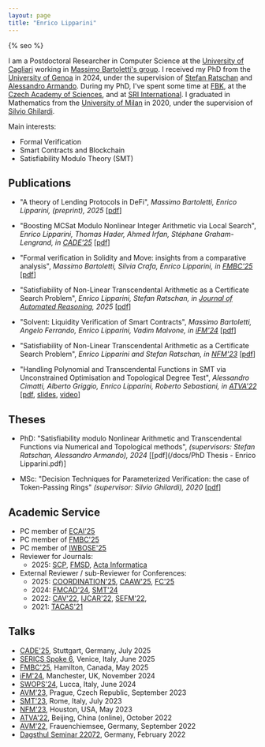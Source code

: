 ```yaml
---
layout: page
title: "Enrico Lipparini"
---
```

{% seo %}

I am a Postdoctoral Researcher in Computer Science at the [University of Cagliari](https://web.unica.it/unica/en/dip_matinfo.page) working in [Massimo Bartoletti's group](https://blockchain.unica.it/). 
I received my PhD from the [University of Genoa](https://dibris.unige.it/en) in 2024, under the supervision of [Stefan Ratschan](https://www.cs.cas.cz/~ratschan/) and [Alessandro Armando](https://rubrica.unige.it/personale/VUZDXlxu). 
During my PhD, I've spent some time at [FBK](https://fm.fbk.eu/), at the [Czech Academy of Sciences](https://www.cs.cas.cz/en), and at [SRI International](https://www.sri.com/). 
I graduated in Mathematics from the [University of Milan](https://matematica.unimi.it/) in 2020, under the supervision of [Silvio Ghilardi](https://homes.di.unimi.it/ghilardi/).

Main interests:
- Formal Verification
- Smart Contracts and Blockchain
- Satisfiability Modulo Theory (SMT)


## Publications

* "A theory of Lending Protocols in DeFi", *Massimo Bartoletti, Enrico Lipparini, (preprint), 2025* [[pdf](https://arxiv.org/abs/2506.15295)]

* "Boosting MCSat Modulo Nonlinear Integer Arithmetic via Local Search", *Enrico Lipparini, Thomas Hader, Ahmed Irfan, Stéphane Graham-Lengrand, in [CADE'25](https://www.dhbw-stuttgart.de/cade-30/)* [[pdf](https://arxiv.org/abs/2503.01627)]

* "Formal verification in Solidity and Move: insights from a comparative analysis", *Massimo Bartoletti, Silvia Crafa, Enrico Lipparini, in [FMBC'25](https://fmbc.gitlab.io/2025/)* [[pdf](https://arxiv.org/abs/2502.13929)]

* "Satisfiability of Non-Linear Transcendental Arithmetic as a Certificate Search Problem", *Enrico Lipparini, Stefan Ratschan, in [Journal of Automated Reasoning](https://link.springer.com/article/10.1007/s10817-024-09716-3), 2025* [[pdf](https://arxiv.org/pdf/2303.16582)]

* "Solvent: Liquidity Verification of Smart Contracts", *Massimo Bartoletti, Angelo Ferrando, Enrico Lipparini, Vadim Malvone, in [iFM'24](https://ifm2024.cs.manchester.ac.uk/)* \[[pdf](https://arxiv.org/pdf/2404.17864)]

* "Satisfiability of Non-Linear Transcendental Arithmetic as a Certificate Search Problem", *Enrico Lipparini and Stefan Ratschan, in [NFM'23](https://conf.researchr.org/home/nfm-2023)* \[[pdf](https://arxiv.org/pdf/2303.16582)]

* "Handling Polynomial and Transcendental Functions in SMT via Unconstrained Optimisation and Topological Degree Test", *Alessandro Cimatti, Alberto Griggio, Enrico Lipparini, Roberto Sebastiani, in [ATVA'22](https://atva-conference.org/2022/)* \[[pdf](/docs/Handling_Polynomial_and_Transcendental_Functions_in_SMT_via_Unconstrained_Optimisation_and_Topological_Degree_Test.pdf), [slides](/docs/Slides_Handling_Polynomial_and_Transcendental_Functions_in_SMT_via_Unconstrained_Optimisation_and_Topological_Degree_Test.pdf),  [video](https://lcs.ios.ac.cn/atva2022/Enrico_Lipparini.mp4)\]


## Theses

* PhD: "Satisfiability modulo Nonlinear Arithmetic and Transcendental Functions via Numerical and Topological methods", *(supervisors: Stefan Ratschan, Alessandro Armando), 2024* \[[pdf](/docs/PhD Thesis - Enrico Lipparini.pdf)\]


* MSc: "Decision Techniques for Parameterized Verification: the case of Token-Passing Rings" *(supervisor: Silvio Ghilardi), 2020* \[[pdf](/docs/Master_Thesis_Enrico_Lipparini.pdf)\]



## Academic Service 
* PC member of [ECAI'25](https://ecai2025.org/)
* PC member of [FMBC'25](https://fmbc.gitlab.io/2025/)
* PC member of [IWBOSE'25](https://www.agile-group.org/iwbose2025/)
* Reviewer for Journals:
   * 2025: [SCP](https://www.sciencedirect.com/journal/science-of-computer-programming),
[FMSD](https://link.springer.com/journal/10703),
[Acta Informatica](https://link.springer.com/journal/236)
* External Reviewer / sub-Reviewer for Conferences:
   * 2025: 
   [COORDINATION'25](https://www.discotec.org/2025/coordination),
   [CAAW'25](https://caaw.io/2025/),
   [FC'25](https://fc25.ifca.ai/)
   * 2024:
   [FMCAD'24](https://fmcad.org/FMCAD24/), 
   [SMT'24](https://smt-workshop.cs.uiowa.edu/2024/) 
   * 2022:
   [CAV'22](https://i-cav.org/2022/), 
   [IJCAR'22](https://easychair.org/smart-program/FLoC2022/IJCAR-index.html), 
   [SEFM'22](https://sefm-conference.github.io/2022/), 
   * 2021:
   [TACAS'21](https://etaps.org/2021/tacas.html)

## Talks

* [CADE'25](https://www.dhbw-stuttgart.de/cade-30/), Stuttgart, Germany, July 2025
* [SERICS Spoke 6](https://serics.eu/spoke-6-second-software-and-platform-security-workshop/), Venice, Italy, June 2025
* [FMBC'25](https://fmbc.gitlab.io/2025/), Hamilton, Canada, May 2025
* [iFM'24](https://ifm2024.cs.manchester.ac.uk/), Manchester, UK, November 2024
* [SWOPS'24](https://library.imtlucca.it/sites/default/files/workshop_swops_programma.pdf), Lucca, Italy, June 2024
* [AVM'23](https://d3s.mff.cuni.cz/conferences/avm23/), Prague, Czech Republic, September 2023
* [SMT'23](https://smt-workshop.cs.uiowa.edu/2023/), Rome, Italy, July 2023
* [NFM'23](https://conf.researchr.org/home/nfm-2023), Houston, USA, May 2023
* [ATVA'22](https://atva-conference.org/2022/), Beijing, China (online), October 2022
* [AVM'22](https://avm.sosy-lab.org/2022/), Frauenchiemsee, Germany, September 2022
* [Dagsthul Seminar 22072](https://www.dagstuhl.de/22072), Germany, February 2022